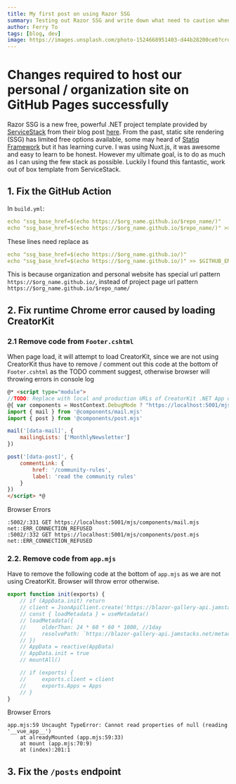 ```yaml
---
title: My first post on using Razor SSG
summary: Testing out Razor SSG and write down what need to caution when deploying to GitHub Pages
author: Ferry To
tags: [blog, dev]
image: https://images.unsplash.com/photo-1524668951403-d44b28200ce0?crop=entropy&fit=crop&h=1000&w=2000
---
```


# Changes required to host our personal / organization site on GitHub Pages successfully

Razor SSG is a new free, powerful .NET project template provided by [ServiceStack](https://servicestack.net/) from their blog post [here](https://servicestack.net/posts/razor-ssg). From the past, static site rendering (SSG) has limited free options available, some may heard of [Statiq Framework](https://www.statiq.dev/framework) but it has learning curve. I was using Nuxt.js, it was awesome and easy to learn to be honest. However my ultimate goal, is to do as much as I can using the few stack as possible. Luckily I found this fantastic, work out of box template from ServiceStack.

## 1. Fix the GitHub Action

In `build.yml`:
```yml 
echo "ssg_base_href=$(echo https://$org_name.github.io/$repo_name/)" 
echo "ssg_base_href=$(echo https://$org_name.github.io/$repo_name/)" >> $GITHUB_ENV
```

These lines need replace as
```yml
echo "ssg_base_href=$(echo https://$org_name.github.io/)" 
echo "ssg_base_href=$(echo https://$org_name.github.io/)" >> $GITHUB_ENV
```

This is because organization and personal website has special url pattern `https://$org_name.github.io/`, instead of project page url pattern `https://$org_name.github.io/$repo_name/`

## 2. Fix runtime Chrome error caused by loading CreatorKit

### 2.1 Remove code from `Footer.cshtml`
When page load, it will attempt to load CreatorKit, since we are not using CreatorKit thus have to remove / comment out this code at the bottom of `Footer.cshtml` as the TODO comment suggest, otherwise browser will throwing errors in console log

```html
@* <script type="module">
//TODO: Replace with local and production URLs of CreatorKit .NET App or Remove if not using CreatorKit
@{ var components = HostContext.DebugMode ? "https://localhost:5001/mjs/components" : "https://creatorkit.netcore.io/mjs/components"; }
import { mail } from '@components/mail.mjs'
import { post } from '@components/post.mjs'

mail('[data-mail]', { 
    mailingLists: ['MonthlyNewsletter'] 
})

post('[data-post]', {
    commentLink: { 
        href: '/community-rules',
        label: 'read the community rules'
    } 
})
</script> *@
```

Browser Errors
```
:5002/:331 GET https://localhost:5001/mjs/components/mail.mjs net::ERR_CONNECTION_REFUSED
:5002/:332 GET https://localhost:5001/mjs/components/post.mjs net::ERR_CONNECTION_REFUSED
```

### 2.2. Remove code from `app.mjs`
Have to remove the following code at the bottom of `app.mjs` as we are not using CreatorKit. Browser will throw error otherwise. 

```js
export function init(exports) {
    // if (AppData.init) return
    // client = JsonApiClient.create('https://blazor-gallery-api.jamstacks.net')
    // const { loadMetadata } = useMetadata()
    // loadMetadata({
    //     olderThan: 24 * 60 * 60 * 1000, //1day
    //     resolvePath: `https://blazor-gallery-api.jamstacks.net/metadata/app.json`
    // })
    // AppData = reactive(AppData)
    // AppData.init = true
    // mountAll()

    // if (exports) {
    //     exports.client = client
    //     exports.Apps = Apps
    // }
}
```

Browser Errors
```
app.mjs:59 Uncaught TypeError: Cannot read properties of null (reading '__vue_app__')
    at alreadyMounted (app.mjs:59:33)
    at mount (app.mjs:70:9)
    at (index):201:1
```

## 3. Fix the `/posts` endpoint
